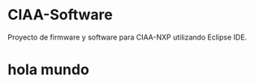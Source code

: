 # CIAA-Software
Proyecto de firmware y software para CIAA-NXP utilizando Eclipse IDE.

# hola mundo
